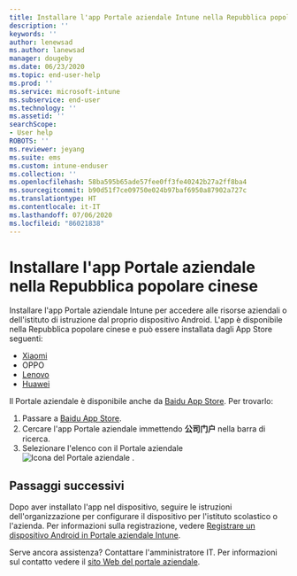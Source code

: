 ```yaml
---
title: Installare l'app Portale aziendale Intune nella Repubblica popolare cinese | Microsoft Docs
description: ''
keywords: ''
author: lenewsad
ms.author: lanewsad
manager: dougeby
ms.date: 06/23/2020
ms.topic: end-user-help
ms.prod: ''
ms.service: microsoft-intune
ms.subservice: end-user
ms.technology: ''
ms.assetid: ''
searchScope:
- User help
ROBOTS: ''
ms.reviewer: jeyang
ms.suite: ems
ms.custom: intune-enduser
ms.collection: ''
ms.openlocfilehash: 58ba595b65ade57fee0ff3fe40242b27a2ff8ba4
ms.sourcegitcommit: b90d51f7ce09750e024b97baf6950a87902a727c
ms.translationtype: HT
ms.contentlocale: it-IT
ms.lasthandoff: 07/06/2020
ms.locfileid: "86021838"
---
```

# <a name="install-company-portal-app-in-peoples-republic-of-china"></a>Installare l'app Portale aziendale nella Repubblica popolare cinese

Installare l'app Portale aziendale Intune per accedere alle risorse aziendali o dell'istituto di istruzione dal proprio dispositivo Android. L'app è disponibile nella Repubblica popolare cinese e può essere installata dagli App Store seguenti: 


* [Xiaomi](https://go.microsoft.com/fwlink/?linkid=836947) 
* OPPO
* [Lenovo](https://go.microsoft.com/fwlink/?linkid=2125082)
* [Huawei](https://go.microsoft.com/fwlink/?linkid=836948)

Il Portale aziendale è disponibile anche da [Baidu App Store](https://go.microsoft.com/fwlink/?linkid=2133565). Per trovarlo:  
 
   1. Passare a [Baidu App Store](https://go.microsoft.com/fwlink/?linkid=2133565).  
   2. Cercare l'app Portale aziendale immettendo **公司门户** nella barra di ricerca.  
   3. Selezionare l'elenco con il Portale aziendale ![Icona del Portale aziendale](./media/company-portal-logo-small-2006.png) .  


## <a name="next-steps"></a>Passaggi successivi  
Dopo aver installato l'app nel dispositivo, seguire le istruzioni dell'organizzazione per configurare il dispositivo per l'istituto scolastico o l'azienda. Per informazioni sulla registrazione, vedere [Registrare un dispositivo Android in Portale aziendale Intune](enroll-device-android-company-portal.md). 


Serve ancora assistenza? Contattare l'amministratore IT. Per informazioni sul contatto vedere il [sito Web del portale aziendale](https://go.microsoft.com/fwlink/?linkid=2010980).
